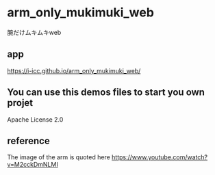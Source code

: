 # arm_only_mukimuki_web
腕だけムキムキweb

## app
https://i-icc.github.io/arm_only_mukimuki_web/

## You can use this demos files to start you own projet
Apache License 2.0

## reference
The image of the arm is quoted here
https://www.youtube.com/watch?v=M2cckDmNLMI